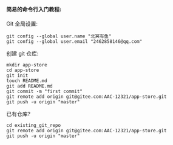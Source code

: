 #### 简易的命令行入门教程:

Git 全局设置:

```
git config --global user.name "北冥有鱼"
git config --global user.email "2462858146@qq.com"
```

创建 git 仓库:

```
mkdir app-store
cd app-store
git init 
touch README.md
git add README.md
git commit -m "first commit"
git remote add origin git@gitee.com:AAC-12321/app-store.git
git push -u origin "master"
```

已有仓库?

```
cd existing_git_repo
git remote add origin git@gitee.com:AAC-12321/app-store.git
git push -u origin "master"
```